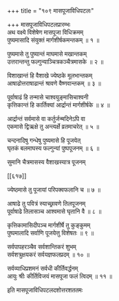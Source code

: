 +++
title = "१०९ मासपूजाविधिपटलः"

+++
मासपूजाविधिपटलप्रारम्भः  
अथ वक्ष्ये विशेषेण मासपूजा विधिक्रमम्  
पुष्यमासादि संयुक्तं मार्गशीर्षकमन्तकम् ॥ १ ॥


पुष्यमासे तु पुष्यान्तं माघमासे मखान्तकम्  
उत्तरान्तन्तु फल्गुन्याञ्चित्रकञ्चैत्रमासके ॥ २ ॥


विशाखान्तं हि वैशाखे ज्येष्ठके मूलभान्तकम्  
आषाढोत्तराषाढान्तं श्रावणे वैष्णवान्तकम् ॥ ३ ॥


पूर्वाषाढं हि तन्मासे चाश्वयुङ्मासिचाश्वनी  
कृत्तिकान्तं हि कार्तिक्यां आर्द्रान्तं मार्गशीर्षके ॥ ४ ॥


आर्द्रान्तं सर्वमासे वा कर्तुर्जन्मदिनेऽपि वा  
एकमासे द्विऋक्षे तु अन्त्यर्क्षे व्रतमाचरेत् ॥ ५ ॥


चन्दनादिषु गन्धेषु पुष्यमासे हि पूजयेत्  
घृतकं बलमाघस्य फल्गुन्यां पुष्पपूजनम् ॥ ६ ॥


सुमानि चैत्रमासस्य वैशाखस्यात्र पूजनम्  

[[६१७]]  

ज्येष्ठमासे तु पूजायां परिपक्वफलानि च ॥ ७ ॥


आषाढे तु पवित्रं स्याच्छ्रावणे तिलपूजनम्  
पूर्वाषाढे तिलासञ्च आश्वमासे घृतानि वै ॥ ८ ॥


कृत्तिकामासिदीपञ्च मार्गशीर्षे तु कुङ्कुमम्  
पुष्पमालादि सर्वाणि पूजयेत्तु विशेषतः ॥ ९ ॥


सर्वपापहरञ्चैव सर्वशान्तिकरं शुभम्  
सर्वशत्रुक्षयकरं सर्वयज्ञफलप्रदम् ॥ १० ॥


सर्वव्याधिप्रशमनं सर्वधी कीर्तिवर्द्धनम्  
आयुः श्रीः कीर्तिविजयं मासपूजा फलं त्विदम् ॥ ११ ॥


इति मासपूजाविधिपटलदशोत्तरशततमः  
